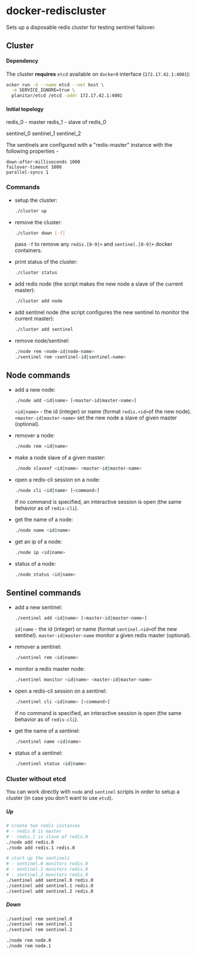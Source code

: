 # docker-rediscluster

Sets up a disposable redis cluster for testing sentinel failover.

## Cluster

#### Dependency

The cluster **requires** `etcd` available on `docker0` interface
(`172.17.42.1:4001`):

```sh
ocker run -d --name etcd --net host \
  -e SERVICE_IGNORE=true \
  planitar/etcd /etcd -addr 172.17.42.1:4001
```

#### Initial topology

redis_0 - master
redis_1 - slave of redis_0

sentinel_0
sentinel_1
sentinel_2

The sentinels are configured with a "redis-master" instance with the following properties -

```
down-after-milliseconds 1000
failover-timeout 1000
parallel-syncs 1
```

### Commands

- setup the cluster:

    ```sh
    ./cluster up
    ```

- remove the cluster:

    ```sh
    ./cluster down [-f]
    ```

  pass `-f` to remove any `redis.[0-9]+` and `sentinel.[0-9]+` docker
  containers.

- print status of the cluster:

    ```sh
    ./cluster status
    ```

- add redis node (the script makes the new node a slave of the current master):

    ```sh
    ./cluster add node
    ```

- add sentinel node (the script configures the new sentinel to monitor the
  current master):

    ```sh
    ./cluster add sentinel
    ```

- remove node/sentinel:

    ```sh
    ./node rem <node-id|node-name>
    ./sentinel rem <sentinel-id|sentinel-name>
    ```


## Node commands

- add a new node:

    ```sh
    ./node add <id|name> [<master-id|master-name>]
    ```

  `<id|name>` - the id (integer) or name (format `redis.<id>`of the new node).
  `<master-id|master-name>` set the new node a slave of given master (optional).

- remover a node:

    ```sh
    ./node rem <id|name>
    ```

- make a node slave of a given master:

    ```sh
    ./node slaveof <id|name> <master-id|master-name>
    ```

- open a redis-cli session on a node:

    ```sh
    ./node cli <id|name> [<command>]
    ```

  if no command is specified, an interactive session is open
  (the same behavior as of `redis-cli`).

- get the name of a node:

    ```sh
    ./node name <id|name>
    ```

- get an ip of a node:

    ```sh
    ./node ip <id|name>
    ```

- status of a node:

    ```sh
    ./node status <id|name>
    ```

## Sentinel commands

- add a new sentinel:

    ```sh
    ./sentinel add <id|name> [<master-id|master-name>]
    ```

  `id|name` - the id (integer) or name (format `sentinel.<id>`of the new sentinel).
  `master-id|master-name` monitor a given redis master (optional).

- remover a sentinel:

    ```sh
    ./sentinel rem <id|name>
    ```

- monitor a redis master node:

    ```sh
    ./sentinel monitor <id|name> <master-id|master-name>
    ```

- open a redis-cli session on a sentinel:

    ```sh
    ./sentinel cli <id|name> [<command>]
    ```

  if no command is specified, an interactive session is open
  (the same behavior as of `redis-cli`).

- get the name of a sentinel:

    ```sh
    ./sentinel name <id|name>
    ```

- status of a sentinel:

    ```sh
    ./sentinel status <id|name>
    ```

### Cluster without etcd

You can work directly with `node` and `sentinel` scripts in order to setup
a cluster (in case you don't want to use `etcd`).

##### Up

```sh
# create two redis instances
# - redis.0 is master
# - redis.1 is slave of redis.0
./node add redis.0
./node add redis.1 redis.0

# start up the sentinels
# - sentinel.0 monitors redis.0
# - sentinel.1 monitors redis.0
# - sentinel.2 monitors redis.0
./sentinel add sentinel.0 redis.0
./sentinel add sentinel.1 redis.0
./sentinel add sentinel.2 redis.0
```

##### Down

```sh
./sentinel rem sentinel.0
./sentinel rem sentinel.1
./sentinel rem sentinel.2

./node rem node.0
./node rem node.1
```
